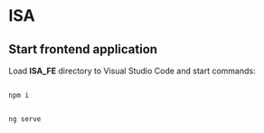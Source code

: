 # ISA

## Start frontend application
Load **ISA_FE** directory to Visual Studio Code and start commands:
```

npm i

```
```

ng serve

```

